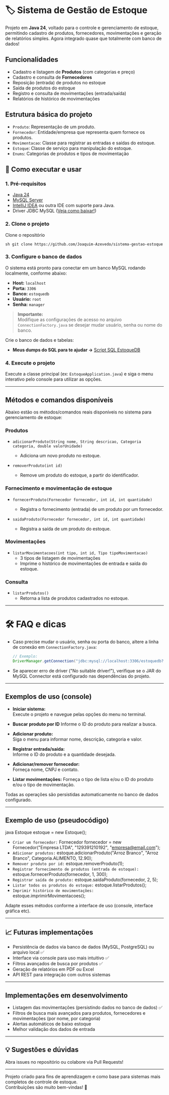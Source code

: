 # 🏷️ Sistema de Gestão de Estoque

Projeto em **Java 24**, voltado para o controle e gerenciamento de estoque, permitindo cadastro de produtos, fornecedores, movimentações e geração de relatórios simples.
Agora integrado quase que totalmente com banco de dados!

## Funcionalidades

-  Cadastro e listagem de **Produtos** (com categorias e preço)
-  Cadastro e consulta de **Fornecedores**
-  Reposição (entrada) de produtos no estoque
-  Saída de produtos do estoque
-  Registro e consulta de movimentações (entrada/saída)
-  Relatórios de histórico de movimentações

##  Estrutura básica do projeto

- `Produto`: Representação de um produto.
- `Fornecedor`: Entidade/empresa que representa quem fornece os produtos.
- `Movimentacao`: Classe para registrar as entradas e saídas do estoque.
- `Estoque`: Classe de serviço para manipulação do estoque.
- `Enums`: Categorias de produtos e tipos de movimentação

## 🚀 Como executar e usar

### 1. Pré-requisitos

- [Java 24](https://www.oracle.com/br/java/technologies/downloads/)
- [MySQL Server](https://dev.mysql.com/downloads/mysql/)
- [IntelliJ IDEA](https://www.jetbrains.com/idea/) ou outra IDE com suporte para Java.
- Driver JDBC MySQL ([Veja como baixar!](https://dev.mysql.com/downloads/connector/j/))

### 2. Clone o projeto

Clone o repositório

 ```sh git clone https://github.com/Joaquim-Azevedo/sistema-gestao-estoque```

### 3. Configure o banco de dados

O sistema está pronto para conectar em um banco MySQL rodando localmente, conforme abaixo:

- **Host:** `localhost`
- **Porta:** `3306`
- **Banco:** `estoquedb`
- **Usuário:** `root`
- **Senha:** `manager`

> **Importante:**  
> Modifique as configurações de acesso no arquivo `ConnectionFactory.java` se desejar mudar usuário, senha ou nome do banco.

Crie o banco de dados e tabelas:

- **Meus dumps do SQL para te ajudar ->** [Script SQL EstoqueDB](https://drive.google.com/file/d/1wW9AcE1iB_PHZRkxskP6F6xOQ_fzWaAq/view?usp=sharing)

### 4. Execute o projeto

Execute a classe principal (ex: `EstoqueApplication.java`) e siga o menu interativo pelo console para utilizar as opções.

---

## Métodos e comandos disponíveis

Abaixo estão os métodos/comandos reais disponíveis no sistema para gerenciamento de estoque:

### Produtos
- `adicionarProduto(String nome, String descricao, Categoria categoria, double valorUnidade)`
  - Adiciona um novo produto no estoque.

- `removerProduto(int id)`
  - Remove um produto do estoque, a partir do identificador.

### Fornecimento e movimentação de estoque
- `fornecerProduto(Fornecedor fornecedor, int id, int quantidade)`
  - Registra o fornecimento (entrada) de um produto por um fornecedor.

- `saidaProduto(Fornecedor fornecedor, int id, int quantidade)`
  - Registra a saída de um produto do estoque.

### Movimentações
- `listarMovimentacoes(int tipo, int id, Tipo tipoMovimentacao)`
  - 3 tipos de listagem de movimentações
  - Imprime o histórico de movimentações de entrada e saída do estoque.

### Consulta
- `listarProdutos()`
  - Retorna a lista de produtos cadastrados no estoque.

---

# 🛠️ FAQ e dicas

- Caso precise mudar o usuário, senha ou porta do banco, altere a linha de conexão em `ConnectionFactory.java`:

  ```java
  // Exemplo:
  DriverManager.getConnection("jdbc:mysql://localhost:3306/estoquedb?user=usuario_novo&password=senha_nova");
  
  
- Se aparecer erro de driver ("No suitable driver!"), verifique se o JAR do MySQL Connector está configurado nas dependências do projeto.

---

## Exemplos de uso (console)

- **Iniciar sistema:**  
  Execute o projeto e navegue pelas opções do menu no terminal.

- **Buscar produto por ID**
  Informe o ID do produto para realizar a busca.
- **Adicionar produto:**  
  Siga o menu para informar nome, descrição, categoria e valor.

- **Registrar entrada/saída:**  
  Informe o ID do produto e a quantidade desejada.

- **Adicionar/remover fornecedor:**  
  Forneça nome, CNPJ e contato.

- **Listar movimentações:**
  Forneça o tipo de lista e/ou o ID do produto e/ou o tipo de movimentação.

Todas as operações são persistidas automaticamente no banco de dados configurado.

---

## Exemplo de uso (pseudocódigo)

java Estoque estoque = new Estoque();
- `Criar um fornecedor:` Fornecedor fornecedor = new Fornecedor("Empresa LTDA", "129391210192", "empresa@email.com");
- `Adicionar produtos:` estoque.adicionarProduto("Arroz Branco", "Arroz Branco", Categoria.ALIMENTO, 12.90);
- `Remover produto por id:` estoque.removerProduto(1);
- `Registrar fornecimento de produtos (entrada de estoque):` estoque.fornecerProduto(fornecedor, 1, 300);
- `Registrar saída de produto:` estoque.saidaProduto(fornecedor, 2, 5);
- `Listar todos os produtos do estoque:` estoque.listarProdutos();
- `Imprimir histórico de movimentações:` estoque.imprimirMovimentacoes();

Adapte esses métodos conforme a interface de uso (console, interface gráfica etc).

---

## 📈 Futuras implementações

-  Persistência de dados via banco de dados (MySQL, PostgreSQL) ou arquivo local ✅
-  Interface via console para uso mais intuitivo ✅
-  Filtros avançados de busca por produtos ✅ 
-  Geração de relatórios em PDF ou Excel
-  API REST para integração com outros sistemas

---

## Implementações em desenvolvimento  
- Listagem das movimentações (persistindo dados no banco de dados) ✅
- Filtros de busca mais avançados para produtos, fornecedores e movimentações (por nome, por categoria)
- Alertas automáticos de baixo estoque
- Melhor validação dos dados de entrada


---

## 💡 Sugestões e dúvidas

Abra issues no repositório ou colabore via Pull Requests!

---

Projeto criado para fins de aprendizagem e como base para sistemas mais completos de controle de estoque.  
Contribuições são muito bem-vindas! 🚀
